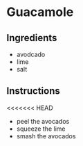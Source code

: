 # Guacamole
## Ingredients
* avodcado
* lime
* salt
## Instructions
<<<<<<< HEAD
 * peel the avocados
 * squeeze the lime
 * smash the avocados
